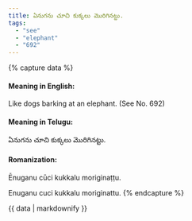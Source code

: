 ```yaml
---
title: ఏనుగను చూచి కుక్కలు మొరిగినట్టు.
tags:
  - "see"
  - "elephant"
  - "692"
---
```


{% capture data %}
#### Meaning in English:
Like dogs barking at an elephant.
(See No. 692)

#### Meaning in Telugu:
ఏనుగను చూచి కుక్కలు మొరిగినట్టు.

#### Romanization:
Ēnuganu cūci kukkalu moriginaṭṭu.

Enuganu cuci kukkalu moriginattu.
{% endcapture %}

{{ data | markdownify }}

